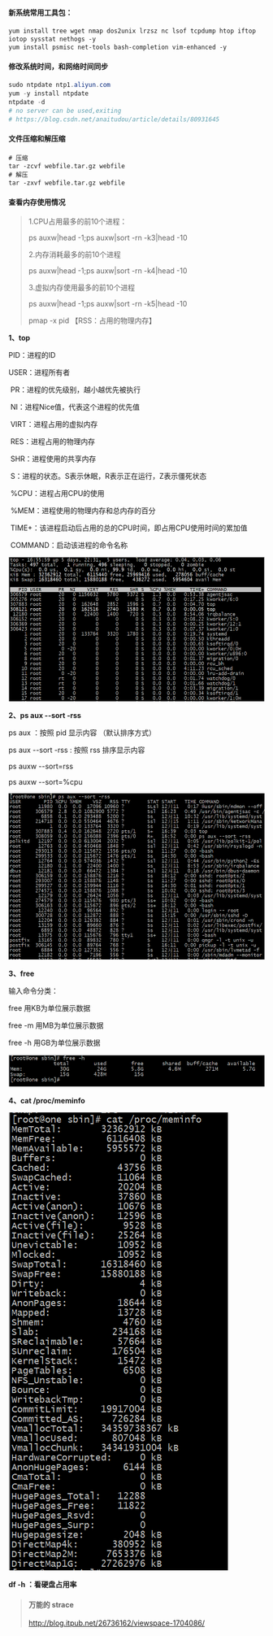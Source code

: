 #### 新系统常用工具包：

```shell
yum install tree wget nmap dos2unix lrzsz nc lsof tcpdump htop iftop iotop sysstat nethogs -y
yum install psmisc net-tools bash-completion vim-enhanced -y 
```



#### 修改系统时间，和网络时间同步

```powershell
sudo ntpdate ntp1.aliyun.com
yum -y install ntpdate
ntpdate -d
# no server can be used,exiting
# https://blog.csdn.net/anaitudou/article/details/80931645
```

#### 文件压缩和解压缩

```shell
# 压缩
tar -zcvf webfile.tar.gz webfile
# 解压
tar -zxvf webfile.tar.gz webfile
```

#### 查看内存使用情况

> 1.CPU占用最多的前10个进程：
>
> ps auxw|head -1;ps auxw|sort -rn -k3|head -10
>
> 2.内存消耗最多的前10个进程
>
> ps auxw|head -1;ps auxw|sort -rn -k4|head -10
>
> 3.虚拟内存使用最多的前10个进程
>
> ps auxw|head -1;ps auxw|sort -rn -k5|head -10
>
> 
>
> pmap -x pid  【RSS：占用的物理内存】

**1、top** 

   PID：进程的ID

   USER：进程所有者

​    PR：进程的优先级别，越小越优先被执行

​    NI：进程Nice值，代表这个进程的优先值

​    VIRT：进程占用的虚拟内存

​    RES：进程占用的物理内存

​    SHR：进程使用的共享内存

​    S：进程的状态。S表示休眠，R表示正在运行，Z表示僵死状态

​    %CPU：进程占用CPU的使用

​    %MEM：进程使用的物理内存和总内存的百分

​    TIME+：该进程启动后占用的总的CPU时间，即占用CPU使用时间的累加值

​    COMMAND：启动该进程的命令名称

![image-20201217165657340](image/image-20201217165657340.png)

**2、ps aux --sort -rss**

ps aux ：按照 pid 显示内容 （默认排序方式）

ps aux --sort -rss : 按照 rss 排序显示内容

ps auxw --sort=rss

ps auxw --sort=%cpu

![image-20201217165624756](image/image-20201217165624756.png)

**3、free**

输入命令分类：

free   用KB为单位展示数据

free -m   用MB为单位展示数据

free -h   用GB为单位展示数据

![image-20201217165923230](image/image-20201217165923230.png)

**4、cat /proc/meminfo**

![image-20201217165954735](image/image-20201217165954735.png)

**df -h ：看硬盘占用率**

> #### **万能的** **strace**
>
> http://blog.itpub.net/26736162/viewspace-1704086/



